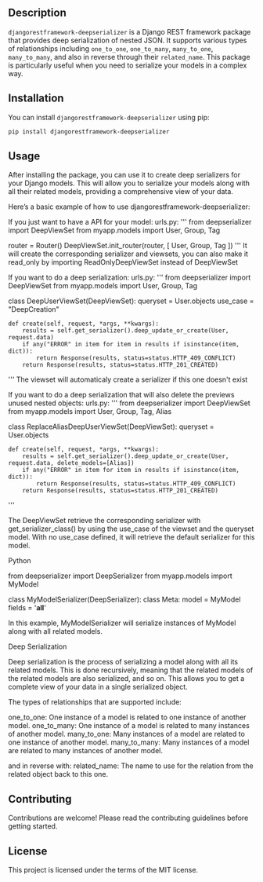 ## Description

`djangorestframework-deepserializer` is a Django REST framework package that provides deep serialization of nested JSON. It supports various types of relationships including `one_to_one`, `one_to_many`, `many_to_one`, `many_to_many`, and also in reverse through their `related_name`. This package is particularly useful when you need to serialize your models in a complex way.

## Installation

You can install `djangorestframework-deepserializer` using pip:

```bash
pip install djangorestframework-deepserializer
```

## Usage

After installing the package, you can use it to create deep serializers for your Django models. This will allow you to serialize your models along with all their related models, providing a comprehensive view of your data.

Here’s a basic example of how to use djangorestframework-deepserializer:

If you just want to have a API for your model:
urls.py:
'''
from deepserializer import DeepViewSet
from myapp.models import User, Group, Tag

router = Router()
DeepViewSet.init_router(router, [
    User,
    Group,
    Tag
])
'''
It will create the corresponding serializer and viewsets, you can also make it read_only  by importing ReadOnlyDeepViewSet instead of DeepViewSet

If you want to do a deep serialization:
urls.py:
'''
from deepserializer import DeepViewSet
from myapp.models import User, Group, Tag

class DeepUserViewSet(DeepViewSet):
    queryset = User.objects
    use_case = "DeepCreation"

    def create(self, request, *args, **kwargs):
        results = self.get_serializer().deep_update_or_create(User, request.data)
        if any("ERROR" in item for item in results if isinstance(item, dict)):
            return Response(results, status=status.HTTP_409_CONFLICT)
        return Response(results, status=status.HTTP_201_CREATED)
'''
The viewset will automaticaly create a serializer if this one doesn't exist

If you want to do a deep serialization that will also delete the previews unused nested objects:
urls.py:
'''
from deepserializer import DeepViewSet
from myapp.models import User, Group, Tag, Alias

class ReplaceAliasDeepUserViewSet(DeepViewSet):
    queryset = User.objects

    def create(self, request, *args, **kwargs):
        results = self.get_serializer().deep_update_or_create(User, request.data, delete_models=[Alias])
        if any("ERROR" in item for item in results if isinstance(item, dict)):
            return Response(results, status=status.HTTP_409_CONFLICT)
        return Response(results, status=status.HTTP_201_CREATED)
'''

The DeepViewSet retrieve the corresponding serializer with get_serializer_class() by using the use_case of the viewset and the queryset model.
With no use_case defined, it will retrieve the default serializer for this model.

Python

from deepserializer import DeepSerializer
from myapp.models import MyModel

class MyModelSerializer(DeepSerializer):
    class Meta:
        model = MyModel
        fields = '__all__'

In this example, MyModelSerializer will serialize instances of MyModel along with all related models.

Deep Serialization

Deep serialization is the process of serializing a model along with all its related models. This is done recursively, meaning that the related models of the related models are also serialized, and so on. This allows you to get a complete view of your data in a single serialized object.

The types of relationships that are supported include:

one_to_one: One instance of a model is related to one instance of another model.
one_to_many: One instance of a model is related to many instances of another model.
many_to_one: Many instances of a model are related to one instance of another model.
many_to_many: Many instances of a model are related to many instances of another model.

and in reverse with:
related_name: The name to use for the relation from the related object back to this one.

## Contributing

Contributions are welcome! Please read the contributing guidelines before getting started.

## License

This project is licensed under the terms of the MIT license.
